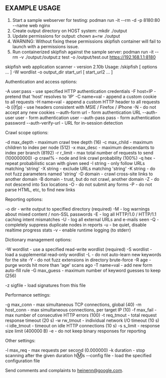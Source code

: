 ## EXAMPLE USAGE
1. Start a sample webserver for testing: podman run -it --rm -d -p 8180:80 --name web nginx
1. Create output directory on HOST system: mkdir ./output
  1. Update permissions for output: chown a+rw ./output
  1. WARNING: Without fixing these permissions skipfish container will fail to launch with a permissions issue.
1. Run containerized skipfish against the sample server: podman run -it --rm -v ./output:/output:z test -o /output/test.out https://192.168.1.1:8180

skipfish web application scanner - version 2.10b
Usage: /skipfish [ options ... ] -W wordlist -o output_dir start_url [ start_url2 ... ]

Authentication and access options:

  -A user:pass      - use specified HTTP authentication credentials
  -F host=IP        - pretend that 'host' resolves to 'IP'
  -C name=val       - append a custom cookie to all requests
  -H name=val       - append a custom HTTP header to all requests
  -b (i|f|p)        - use headers consistent with MSIE / Firefox / iPhone
  -N                - do not accept any new cookies
  --auth-form url   - form authentication URL
  --auth-user user  - form authentication user
  --auth-pass pass  - form authentication password
  --auth-verify-url -  URL for in-session detection

Crawl scope options:

  -d max_depth     - maximum crawl tree depth (16)
  -c max_child     - maximum children to index per node (512)
  -x max_desc      - maximum descendants to index per branch (8192)
  -r r_limit       - max total number of requests to send (100000000)
  -p crawl%        - node and link crawl probability (100%)
  -q hex           - repeat probabilistic scan with given seed
  -I string        - only follow URLs matching 'string'
  -X string        - exclude URLs matching 'string'
  -K string        - do not fuzz parameters named 'string'
  -D domain        - crawl cross-site links to another domain
  -B domain        - trust, but do not crawl, another domain
  -Z               - do not descend into 5xx locations
  -O               - do not submit any forms
  -P               - do not parse HTML, etc, to find new links

Reporting options:

  -o dir          - write output to specified directory (required)
  -M              - log warnings about mixed content / non-SSL passwords
  -E              - log all HTTP/1.0 / HTTP/1.1 caching intent mismatches
  -U              - log all external URLs and e-mails seen
  -Q              - completely suppress duplicate nodes in reports
  -u              - be quiet, disable realtime progress stats
  -v              - enable runtime logging (to stderr)

Dictionary management options:

  -W wordlist     - use a specified read-write wordlist (required)
  -S wordlist     - load a supplemental read-only wordlist
  -L              - do not auto-learn new keywords for the site
  -Y              - do not fuzz extensions in directory brute-force
  -R age          - purge words hit more than 'age' scans ago
  -T name=val     - add new form auto-fill rule
  -G max_guess    - maximum number of keyword guesses to keep (256)

  -z sigfile      - load signatures from this file

Performance settings:

  -g max_conn     - max simultaneous TCP connections, global (40)
  -m host_conn    - max simultaneous connections, per target IP (10)
  -f max_fail     - max number of consecutive HTTP errors (100)
  -t req_tmout    - total request response timeout (20 s)
  -w rw_tmout     - individual network I/O timeout (10 s)
  -i idle_tmout   - timeout on idle HTTP connections (10 s)
  -s s_limit      - response size limit (400000 B)
  -e              - do not keep binary responses for reporting

Other settings:

  -l max_req      - max requests per second (0.000000)
  -k duration     - stop scanning after the given duration h:m:s
  --config file   - load the specified configuration file

Send comments and complaints to <heinenn@google.com>.
